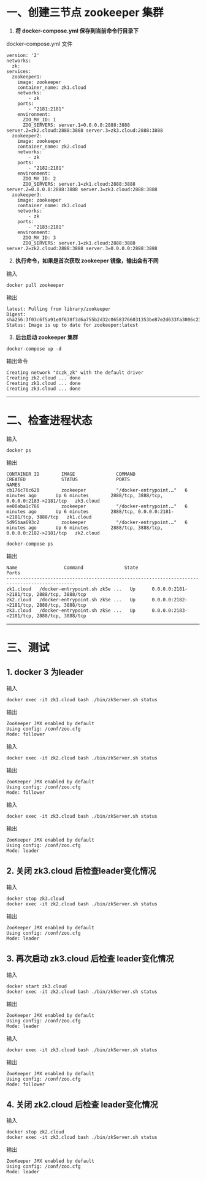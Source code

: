 # 一、创建三节点 zookeeper 集群

1. **将 docker-compose.yml 保存到当前命令行目录下**

docker-compose.yml 文件

```
version: '2'
networks:
  zk:
services:
  zookeeper1:
    image: zookeeper
    container_name: zk1.cloud
    networks:
        - zk
    ports:
        - "2181:2181"
    environment:
      ZOO_MY_ID: 1
      ZOO_SERVERS: server.1=0.0.0.0:2888:3888 server.2=zk2.cloud:2888:3888 server.3=zk3.cloud:2888:3888
  zookeeper2:
    image: zookeeper
    container_name: zk2.cloud
    networks:
        - zk
    ports:
        - "2182:2181"
    environment:
      ZOO_MY_ID: 2
      ZOO_SERVERS: server.1=zk1.cloud:2888:3888 server.2=0.0.0.0:2888:3888 server.3=zk3.cloud:2888:3888
  zookeeper3:
    image: zookeeper
    container_name: zk3.cloud
    networks:
        - zk
    ports:
        - "2183:2181"
    environment:
      ZOO_MY_ID: 3
      ZOO_SERVERS: server.1=zk1.cloud:2888:3888 server.2=zk2.cloud:2888:3888 server.3=0.0.0.0:2888:3888
```

2. **执行命令，如果是首次获取 zookeeper 镜像，输出会有不同**

输入

```
docker pull zookeeper
```

输出

```
latest: Pulling from library/zookeeper
Digest: sha256:3f03c6f5a91e0f638f3d6a755b2d32c06583766031353be87e2d633fa3006c23
Status: Image is up to date for zookeeper:latest
```

 

3. **后台启动 zookeeper 集群**

```
docker-compose up -d
```

 

输出命令

```
Creating network "dczk_zk" with the default driver
Creating zk2.cloud ... done
Creating zk1.cloud ... done
Creating zk3.cloud ... done
```

------

 

# 二、检查进程状态

输入

```
docker ps
```

 

输出

```
CONTAINER ID        IMAGE               COMMAND                  CREATED             STATUS              PORTS                                        NAMES
cb176c76c620        zookeeper           "/docker-entrypoint.…"   6 minutes ago       Up 6 minutes        2888/tcp, 3888/tcp, 0.0.0.0:2183->2181/tcp   zk3.cloud
ee00aba1c766        zookeeper           "/docker-entrypoint.…"   6 minutes ago       Up 6 minutes        2888/tcp, 0.0.0.0:2181->2181/tcp, 3888/tcp   zk1.cloud
5d95baa693c2        zookeeper           "/docker-entrypoint.…"   6 minutes ago       Up 6 minutes        2888/tcp, 3888/tcp, 0.0.0.0:2182->2181/tcp   zk2.cloud
```

 

```
docker-compose ps
```

 

输出

```
Name                 Command               State                     Ports
-----------------------------------------------------------------------------------------------
zk1.cloud   /docker-entrypoint.sh zkSe ...   Up      0.0.0.0:2181->2181/tcp, 2888/tcp, 3888/tcp
zk2.cloud   /docker-entrypoint.sh zkSe ...   Up      0.0.0.0:2182->2181/tcp, 2888/tcp, 3888/tcp
zk3.cloud   /docker-entrypoint.sh zkSe ...   Up      0.0.0.0:2183->2181/tcp, 2888/tcp, 3888/tcp
```

------

 

# 三、测试

## **1. docker 3 为leader**

输入

```
docker exec -it zk1.cloud bash ./bin/zkServer.sh status
```


输出

```
ZooKeeper JMX enabled by default
Using config: /conf/zoo.cfg
Mode: follower
```

输入

```
docker exec -it zk2.cloud bash ./bin/zkServer.sh status
```

 

输出

```
ZooKeeper JMX enabled by default
Using config: /conf/zoo.cfg
Mode: follower
```

输入

```
docker exec -it zk3.cloud bash ./bin/zkServer.sh status
```

 

输出

```
ZooKeeper JMX enabled by default
Using config: /conf/zoo.cfg
Mode: leader
```

 

## **2. 关闭 zk3.cloud 后检查leader变化情况**

输入

```
docker stop zk3.cloud
docker exec -it zk2.cloud bash ./bin/zkServer.sh status
```

输出

```
ZooKeeper JMX enabled by default
Using config: /conf/zoo.cfg
Mode: leader
```

 

## **3. 再次启动 zk3.cloud 后检查 leader变化情况**

输入

```
docker start zk3.cloud
docker exec -it zk2.cloud bash ./bin/zkServer.sh status
```

输出

```
ZooKeeper JMX enabled by default
Using config: /conf/zoo.cfg
Mode: leader
```

输入

```
docker exec -it zk3.cloud bash ./bin/zkServer.sh status
```

输出

```
ZooKeeper JMX enabled by default
Using config: /conf/zoo.cfg
Mode: follower
```

 

## **4. 关闭 zk2.cloud 后检查 leader变化情况**

输入

```
docker stop zk2.cloud
docker exec -it zk3.cloud bash ./bin/zkServer.sh status
```

输出

```
ZooKeeper JMX enabled by default
Using config: /conf/zoo.cfg
Mode: leader
```